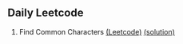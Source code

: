 ## Daily Leetcode

1. Find Common Characters 
[(Leetcode)](https://leetcode.com/problems/find-common-characters/description/?envType=daily-question&envId=2024-06-05)
[(solution)](https://github.com/Farooq-Mohammed/Daily-Leetcode/blob/main/FindCommonCharacters.java)